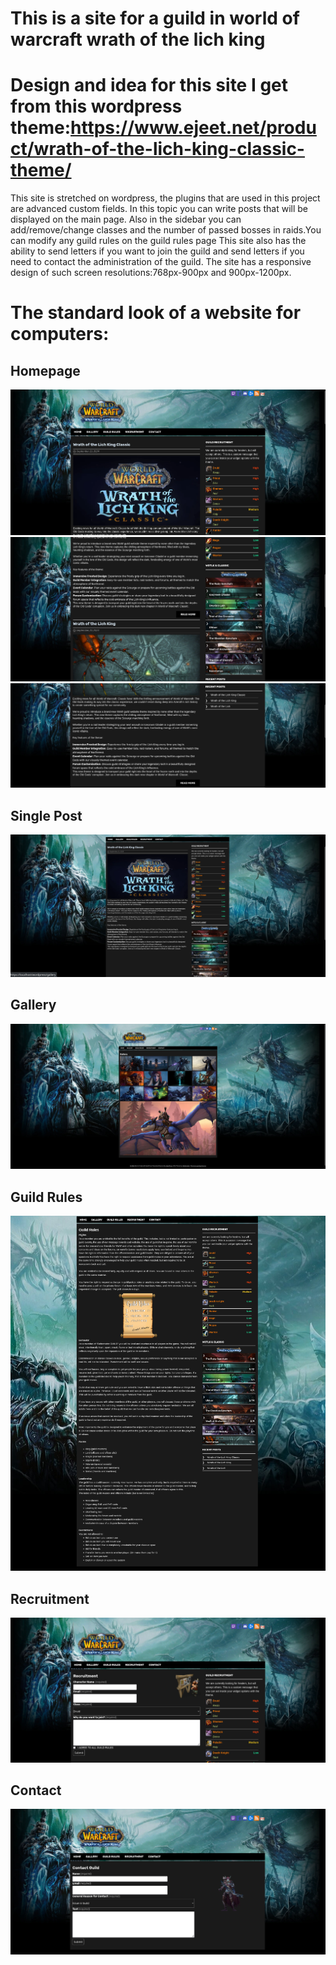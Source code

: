 #  This is a site for a guild in world of warcraft wrath of the lich king

#  Design and idea for this site I get from this wordpress theme:https://www.ejeet.net/product/wrath-of-the-lich-king-classic-theme/
This site is stretched on wordpress, the plugins that are used in this project are advanced custom fields.
In this topic you can write posts that will be displayed on the main page. Also in the sidebar you can add/remove/change classes and the number of passed bosses in raids.You can modify any guild rules on the guild rules page
This site also has the ability to send letters if you want to join the guild and send letters if you need to contact the administration of the guild.
The site has a responsive design of such screen resolutions:768px-900px and 900px-1200px.

#  The standard look of a website for computers:
## Homepage
![Пример изображения](./site_view/Default/home%20page/1.png)
![Пример изображения](./site_view/Default/home%20page/2.png)
![Пример изображения](./site_view/Default/home%20page/3.png)

## Single Post
![Пример изображения](./site_view/Default/post_detail/1.png)

## Gallery
![Пример изображения](./site_view/Default/gallery/1.png)

## Guild Rules
![Пример изображения](./site_view/Default/guild_rules/1.png)

## Recruitment
![Пример изображения](./site_view/Default/recruitment/1.png)

## Contact
![Пример изображения](./site_view/Default/contact/1.png)


